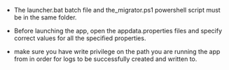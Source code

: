 

- The launcher.bat batch file and the_migrator.ps1 powershell script must be in the same folder.

- Before launching the app, open the appdata.properties files and specify correct values for all the specified properties.

- make sure you have write privilege on the path you are running the app from in order for logs to be successfully created and written to.

